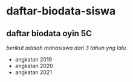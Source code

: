 daftar-biodata-siswa
==
daftar biodata oyin 5C
--
*berikut adalah mahasiswa dari 3 tahun yng lalu.*
- angkatan 2019
- angkatan 2020
- angkatan 2021
